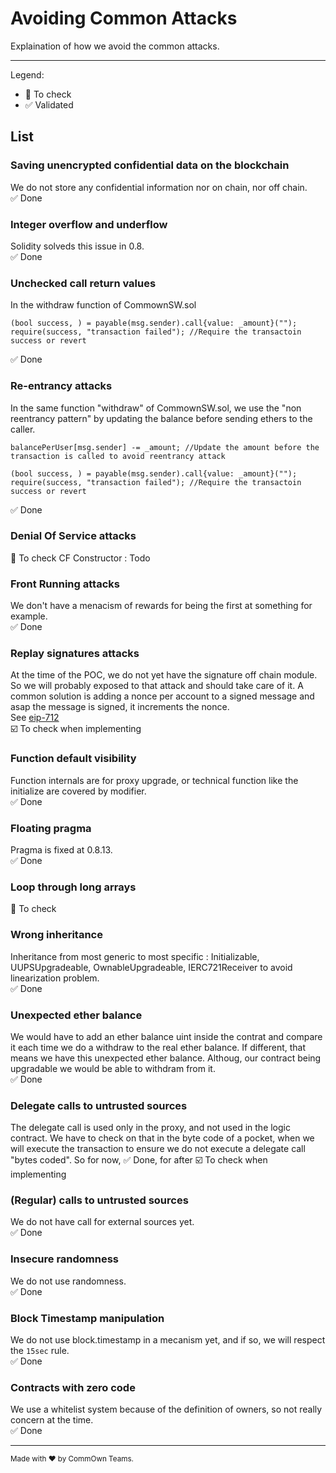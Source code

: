 # Avoiding Common Attacks

Explaination of how we avoid the common attacks.

---

Legend:
-   :white_square_button: To check
-   :white_check_mark: Validated

## List

###  Saving unencrypted confidential data on the blockchain 
We do not store any confidential information nor on chain, nor off chain.  
:white_check_mark: Done 

### Integer overflow and underflow
Solidity solveds this issue in 0.8.  
:white_check_mark: Done 

### Unchecked call return values  
In the withdraw function of CommownSW.sol
```
(bool success, ) = payable(msg.sender).call{value: _amount}("");
require(success, "transaction failed"); //Require the transactoin success or revert
```
:white_check_mark: Done

### Re-entrancy attacks
In the same function "withdraw" of CommownSW.sol, we use the "non reentrancy pattern" by updating the balance before sending ethers to the caller.
```
balancePerUser[msg.sender] -= _amount; //Update the amount before the transaction is called to avoid reentrancy attack

(bool success, ) = payable(msg.sender).call{value: _amount}("");
require(success, "transaction failed"); //Require the transactoin success or revert
```
:white_check_mark: Done

### Denial Of Service attacks
:white_square_button: To check
CF Constructor : Todo

### Front Running attacks
We don't have a menacism of rewards for being the first at something for example.  
:white_check_mark: Done

### Replay signatures attacks
At the time of the POC, we do not yet have the signature off chain module. So we will probably exposed to that attack and should take care of it. A common solution is adding a nonce per account to a signed message and asap the message is signed, it increments the nonce.  
See [eip-712](https://eips.ethereum.org/EIPS/eip-712)  
:ballot_box_with_check: To check when implementing

### Function default visibility
Function internals are for proxy upgrade, or technical function like the initialize are covered by modifier.  
:white_check_mark: Done

### Floating pragma
Pragma is fixed at 0.8.13.  
:white_check_mark: Done

### Loop through long arrays
:white_square_button: To check

### Wrong inheritance
Inheritance from most generic to most specific : Initializable, UUPSUpgradeable, OwnableUpgradeable, IERC721Receiver to avoid linearization problem.  
:white_check_mark: Done

### Unexpected ether balance
We would have to add an ether balance uint inside the contrat and compare it each time we do a withdraw to the real ether balance. If different, that means we have this unexpected ether balance. Althoug, our contract being upgradable we would be able to withdram from it.  
:white_check_mark: Done

### Delegate calls to untrusted sources
The delegate call is used only in the proxy, and not used in the logic contract. We have to check on that in the byte code of a pocket, when we will execute the transaction to ensure we do not execute a delegate call "bytes coded".
So for now, :white_check_mark: Done, for after :ballot_box_with_check: To check when implementing

### (Regular) calls to untrusted sources
We do not have call for external sources yet.  
:white_check_mark: Done

### Insecure randomness
We do not use randomness.  
:white_check_mark: Done

### Block Timestamp manipulation
We do not use block.timestamp in a mecanism yet, and if so, we will respect the `15sec` rule.  
:white_check_mark: Done

### Contracts with zero code
We use a whitelist system because of the definition of owners, so not really concern at the time.  
:white_check_mark: Done


---

<sup>Made with ♥ by CommOwn Teams.</sup>
